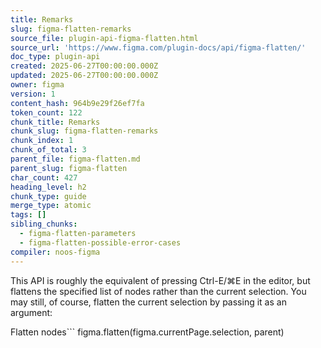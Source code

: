 ```yaml
---
title: Remarks
slug: figma-flatten-remarks
source_file: plugin-api-figma-flatten.html
source_url: 'https://www.figma.com/plugin-docs/api/figma-flatten/'
doc_type: plugin-api
created: 2025-06-27T00:00:00.000Z
updated: 2025-06-27T00:00:00.000Z
owner: figma
version: 1
content_hash: 964b9e29f26ef7fa
token_count: 122
chunk_title: Remarks
chunk_slug: figma-flatten-remarks
chunk_index: 1
chunk_of_total: 3
parent_file: figma-flatten.md
parent_slug: figma-flatten
char_count: 427
heading_level: h2
chunk_type: guide
merge_type: atomic
tags: []
sibling_chunks:
  - figma-flatten-parameters
  - figma-flatten-possible-error-cases
compiler: noos-figma
---
```


This API is roughly the equivalent of pressing Ctrl-E/⌘E in the editor, but flattens the specified list of nodes rather than the current selection. You may still, of course, flatten the current selection by passing it as an argument:

Flatten nodes```
figma.flatten(figma.currentPage.selection, parent)
```Since flattening involves moving nodes to a different parent, this operation is subject to many reparenting restrictions:
